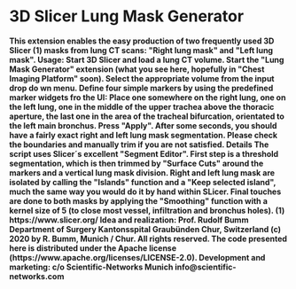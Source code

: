 # 3D Slicer Lung Mask Generator
<b>
This extension enables the easy production of two frequently used 3D Slicer (1) masks from lung CT scans: "Right lung mask" and "Left lung mask".
<b>
Usage: 
<b>
Start 3D Slicer and load a lung CT volume.
Start the "Lung Mask Generator" extension (what you see here, hopefully in "Chest Imaging Platform" soon).   
Select the appropriate volume from the input drop do wn menu. 
Define four simple markers by using the predefined marker widgets fro the UI: 
Place one somewhere on the right lung, one on the left lung, one in the middle of the upper trachea above the thoracic aperture, the last one in the area of the tracheal bifurcation, orientated to the left main bronchus. 
Press "Apply". 
After some seconds, you should have a fairly exact right and left lung mask segmentation. 
Please check the boundaries and manually trim if you are not satisfied. 
<b>
Details
<b>
The script uses Slicer´s excellent "Segment Editor".
First step is a threshold segmentation, which is then trimmed by "Surface Cuts" around the markers and a vertical lung mask division. 
Right and left lung mask are isolated by calling the "Islands" function and a "Keep selected island", much the same way you would do it by hand within SLicer. 
Final touches are done to both masks by applying the "Smoothing" function with a kernel size of 5 (to close most vessel, infiltration and bronchus holes).  
<b>
(1) https://www.slicer.org/
<b>
Idea and realization:<b>
Prof. Rudolf Bumm<b>
Department of Surgery<b>
Kantonsspital Graubünden<b>
Chur, Switzerland<b>
<b>
(c) 2020 by R. Bumm, Munich / Chur.<b>
All rights reserved. <b>
The code presented here is distributed under the Apache license (https://www.apache.org/licenses/LICENSE-2.0).<b>
<b>
Development and marketing: c/o Scientific-Networks Munich<b>
info@scientific-networks.com<b>

